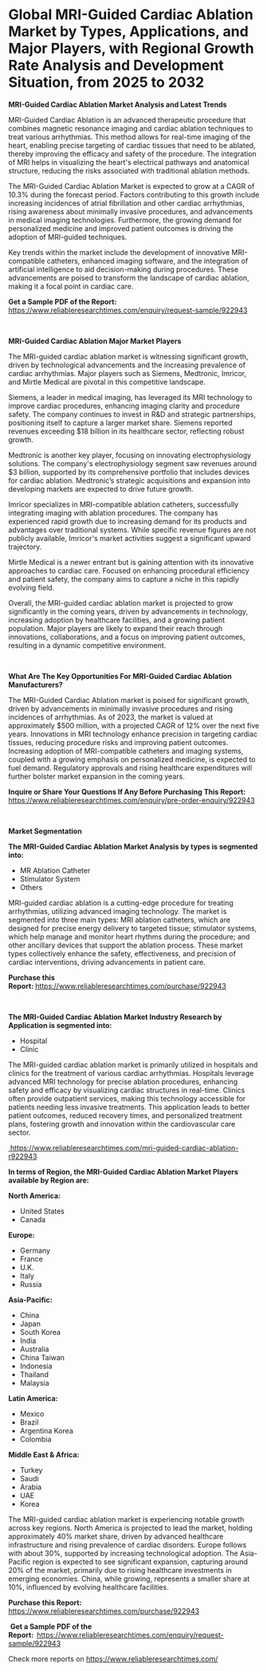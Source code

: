 <p><h1>Global MRI-Guided Cardiac Ablation Market by Types, Applications, and Major Players, with Regional Growth Rate Analysis and Development Situation, from 2025 to 2032</h1></p><p><strong>MRI-Guided Cardiac Ablation Market Analysis and Latest Trends</strong></p>
<p><p>MRI-Guided Cardiac Ablation is an advanced therapeutic procedure that combines magnetic resonance imaging and cardiac ablation techniques to treat various arrhythmias. This method allows for real-time imaging of the heart, enabling precise targeting of cardiac tissues that need to be ablated, thereby improving the efficacy and safety of the procedure. The integration of MRI helps in visualizing the heart's electrical pathways and anatomical structure, reducing the risks associated with traditional ablation methods.</p><p>The MRI-Guided Cardiac Ablation Market is expected to grow at a CAGR of 10.3% during the forecast period. Factors contributing to this growth include increasing incidences of atrial fibrillation and other cardiac arrhythmias, rising awareness about minimally invasive procedures, and advancements in medical imaging technologies. Furthermore, the growing demand for personalized medicine and improved patient outcomes is driving the adoption of MRI-guided techniques. </p><p>Key trends within the market include the development of innovative MRI-compatible catheters, enhanced imaging software, and the integration of artificial intelligence to aid decision-making during procedures. These advancements are poised to transform the landscape of cardiac ablation, making it a focal point in cardiac care.</p></p>
<p><strong>Get a Sample PDF of the Report:&nbsp;</strong> <a href="https://www.reliableresearchtimes.com/enquiry/request-sample/922943?utm_campaign=2210&utm_medium=2&utm_source=Github&utm_content=ia&utm_term=03032025&utm_id=mri-guided-cardiac-ablation">https://www.reliableresearchtimes.com/enquiry/request-sample/922943</a></p>
<p>&nbsp;</p>
<p><strong>MRI-Guided Cardiac Ablation Major Market Players</strong></p>
<p><p>The MRI-guided cardiac ablation market is witnessing significant growth, driven by technological advancements and the increasing prevalence of cardiac arrhythmias. Major players such as Siemens, Medtronic, Imricor, and Mirtle Medical are pivotal in this competitive landscape.</p><p>Siemens, a leader in medical imaging, has leveraged its MRI technology to improve cardiac procedures, enhancing imaging clarity and procedure safety. The company continues to invest in R&D and strategic partnerships, positioning itself to capture a larger market share. Siemens reported revenues exceeding $18 billion in its healthcare sector, reflecting robust growth.</p><p>Medtronic is another key player, focusing on innovating electrophysiology solutions. The company's electrophysiology segment saw revenues around $3 billion, supported by its comprehensive portfolio that includes devices for cardiac ablation. Medtronic’s strategic acquisitions and expansion into developing markets are expected to drive future growth.</p><p>Imricor specializes in MRI-compatible ablation catheters, successfully integrating imaging with ablation procedures. The company has experienced rapid growth due to increasing demand for its products and advantages over traditional systems. While specific revenue figures are not publicly available, Imricor's market activities suggest a significant upward trajectory.</p><p>Mirtle Medical is a newer entrant but is gaining attention with its innovative approaches to cardiac care. Focused on enhancing procedural efficiency and patient safety, the company aims to capture a niche in this rapidly evolving field.</p><p>Overall, the MRI-guided cardiac ablation market is projected to grow significantly in the coming years, driven by advancements in technology, increasing adoption by healthcare facilities, and a growing patient population. Major players are likely to expand their reach through innovations, collaborations, and a focus on improving patient outcomes, resulting in a dynamic competitive environment.</p></p>
<p>&nbsp;</p>
<p><strong>What Are The Key Opportunities For MRI-Guided Cardiac Ablation Manufacturers?</strong></p>
<p><p>The MRI-Guided Cardiac Ablation market is poised for significant growth, driven by advancements in minimally invasive procedures and rising incidences of arrhythmias. As of 2023, the market is valued at approximately $500 million, with a projected CAGR of 12% over the next five years. Innovations in MRI technology enhance precision in targeting cardiac tissues, reducing procedure risks and improving patient outcomes. Increasing adoption of MRI-compatible catheters and imaging systems, coupled with a growing emphasis on personalized medicine, is expected to fuel demand. Regulatory approvals and rising healthcare expenditures will further bolster market expansion in the coming years.</p></p>
<p><strong>Inquire or Share Your Questions If Any Before Purchasing This Report:</strong> <a href="https://www.reliableresearchtimes.com/enquiry/pre-order-enquiry/922943?utm_campaign=2210&utm_medium=2&utm_source=Github&utm_content=ia&utm_term=03032025&utm_id=mri-guided-cardiac-ablation">https://www.reliableresearchtimes.com/enquiry/pre-order-enquiry/922943</a></p>
<p>&nbsp;</p>
<p><strong>Market Segmentation</strong></p>
<p><strong>The MRI-Guided Cardiac Ablation Market Analysis by types is segmented into:</strong></p>
<p><ul><li>MR Ablation Catheter</li><li>Stimulator System</li><li>Others</li></ul></p>
<p><p>MRI-guided cardiac ablation is a cutting-edge procedure for treating arrhythmias, utilizing advanced imaging technology. The market is segmented into three main types: MRI ablation catheters, which are designed for precise energy delivery to targeted tissue; stimulator systems, which help manage and monitor heart rhythms during the procedure; and other ancillary devices that support the ablation process. These market types collectively enhance the safety, effectiveness, and precision of cardiac interventions, driving advancements in patient care.</p></p>
<p><strong>Purchase this Report:&nbsp;</strong><a href="https://www.reliableresearchtimes.com/purchase/922943?utm_campaign=2210&utm_medium=2&utm_source=Github&utm_content=ia&utm_term=03032025&utm_id=mri-guided-cardiac-ablation">https://www.reliableresearchtimes.com/purchase/922943</a></p>
<p>&nbsp;</p>
<p><strong>The MRI-Guided Cardiac Ablation Market Industry Research by Application is segmented into:</strong></p>
<p><ul><li>Hospital</li><li>Clinic</li></ul></p>
<p><p>The MRI-guided cardiac ablation market is primarily utilized in hospitals and clinics for the treatment of various cardiac arrhythmias. Hospitals leverage advanced MRI technology for precise ablation procedures, enhancing safety and efficacy by visualizing cardiac structures in real-time. Clinics often provide outpatient services, making this technology accessible for patients needing less invasive treatments. This application leads to better patient outcomes, reduced recovery times, and personalized treatment plans, fostering growth and innovation within the cardiovascular care sector.</p></p>
<p><a href="https://www.reliableresearchtimes.com/mri-guided-cardiac-ablation-r922943?utm_campaign=2210&utm_medium=2&utm_source=Github&utm_content=ia&utm_term=03032025&utm_id=mri-guided-cardiac-ablation">&nbsp;https://www.reliableresearchtimes.com/mri-guided-cardiac-ablation-r922943</a></p>
<p><strong>In terms of Region, the MRI-Guided Cardiac Ablation Market Players available by Region are:</strong></p>
<p>
    <p> <strong> North America: </strong>
        <ul>
            <li>United States</li>
            <li>Canada</li>
        </ul>
        </p> 
    <p> <strong> Europe: </strong>
        <ul>
            <li>Germany</li>
            <li>France</li>
            <li>U.K.</li>
            <li>Italy</li>
            <li>Russia</li>
        </ul>
        </p> 
    <p> <strong> Asia-Pacific: </strong>
        <ul>
            <li>China</li>
            <li>Japan</li>
            <li>South Korea</li>
            <li>India</li>
            <li>Australia</li>
            <li>China Taiwan</li>
            <li>Indonesia</li>
            <li>Thailand</li>
            <li>Malaysia</li>
        </ul>
        </p> 
    <p> <strong> Latin America: </strong>
        <ul>
            <li>Mexico</li>
            <li>Brazil</li>
            <li>Argentina Korea</li>
            <li>Colombia</li>
        </ul>
        </p> 
    <p> <strong> Middle East & Africa: </strong>
        <ul>
            <li>Turkey</li>
            <li>Saudi</li>
            <li>Arabia</li>
            <li>UAE</li>
            <li>Korea</li>
        </ul>
    </p>
    </p>
<p><p>The MRI-guided cardiac ablation market is experiencing notable growth across key regions. North America is projected to lead the market, holding approximately 40% market share, driven by advanced healthcare infrastructure and rising prevalence of cardiac disorders. Europe follows with about 30%, supported by increasing technological adoption. The Asia-Pacific region is expected to see significant expansion, capturing around 20% of the market, primarily due to rising healthcare investments in emerging economies. China, while growing, represents a smaller share at 10%, influenced by evolving healthcare facilities.</p></p>
<p><strong>Purchase this Report: </strong><a href="https://www.reliableresearchtimes.com/purchase/922943?utm_campaign=2210&utm_medium=2&utm_source=Github&utm_content=ia&utm_term=03032025&utm_id=mri-guided-cardiac-ablation">https://www.reliableresearchtimes.com/purchase/922943</a></p>
<p>&nbsp;<strong>Get a Sample PDF of the Report:&nbsp;&nbsp;</strong><a href="https://www.reliableresearchtimes.com/enquiry/request-sample/922943?utm_campaign=2210&utm_medium=2&utm_source=Github&utm_content=ia&utm_term=03032025&utm_id=mri-guided-cardiac-ablation">https://www.reliableresearchtimes.com/enquiry/request-sample/922943</a></p>
<p><strong></strong></p>
<p>Check more reports on <a href="https://www.reliableresearchtimes.com/?utm_campaign=2210&utm_medium=2&utm_source=Github&utm_content=ia&utm_term=03032025&utm_id=mri-guided-cardiac-ablation">https://www.reliableresearchtimes.com/</a></p>